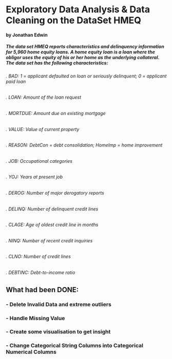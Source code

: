 # Exploratory Data Analysis & Data Cleaning on the DataSet HMEQ
#### by Jonathan Edwin

##### The data set HMEQ reports characteristics and delinquency information for 5,960 home equity loans. A home equity loan is a loan where the obligor uses the equity of his or her home as the underlying collateral. The data set has the following characteristics:
###### . BAD: 1 = applicant defaulted on loan or seriously delinquent; 0 = applicant paid loan
###### . LOAN: Amount of the loan request
###### . MORTDUE: Amount due on existing mortgage
###### . VALUE: Value of current property
###### . REASON: DebtCon = debt consolidation; HomeImp = home improvement
###### . JOB: Occupational categories
###### . YOJ: Years at present job
###### . DEROG: Number of major derogatory reports
###### . DELINQ: Number of delinquent credit lines
###### . CLAGE: Age of oldest credit line in months
###### . NINQ: Number of recent credit inquiries
###### . CLNO: Number of credit lines
###### . DEBTINC: Debt-to-income ratio

## What had been DONE:
### - Delete Invalid Data and extreme outliers
### - Handle Missing Value 
### - Create some visualisation to get insight
### - Change Categorical String Columns into Categorical Numerical Columns 
